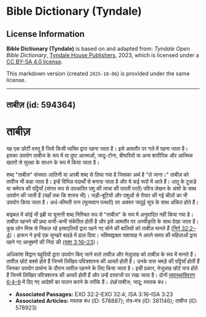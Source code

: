 # Bible Dictionary (Tyndale)

## License Information

**Bible Dictionary (Tyndale)** is based on and adapted from: _Tyndale Open Bible Dictionary_, [Tyndale House Publishers](https://tyndaleopenresources.com/), 2023, which is licensed under a [CC BY-SA 4.0 license](https://creativecommons.org/licenses/by-sa/4.0/legalcode.en).

This markdown version (created `2025-10-06`) is provided under the same license.



--------------------------------

## ताबीज़ (id: 594364)

ताबीज़
======

यह एक छोटी वस्तु है जिसे किसी व्यक्ति द्वारा पहना जाता है। इसे आमतौर पर गले में पहना जाता है। इसका उपयोग ताबीज के रूप में या दुष्ट आत्माओं, जादू\-टोना, बीमारियों या अन्य शारीरिक और आत्मिक खतरों से सुरक्षा के साधन के रूप में किया जाता है।

शब्द "ताबीज़" संभवतः लातिनी या अरबी शब्द से लिया गया है जिसका अर्थ है "ले जाना।" ताबीज़ को तावीज भी कहा जाता है। इन्हें विभिन्न पदार्थों से बनाया जाता है और ये कई रूपों में आते हैं। धातु के टुकड़े या चर्मपत्र की पट्टियाँ (संगत रूप से उपचारित पशु की त्वचा की पतली परतें) पवित्र लेखन के अंशों के साथ उपयोग की जाती हैं (यहाँ तक कि शास्त्र भी)। जड़ी\-बूटियों और पशुओं से तैयार की गई चीज़ों का भी उपयोग किया जाता है। अर्ध\-कीमती रत्न (मूल्यवान पत्थरों) पर अक्सर जादुई सूत्र के साथ अंकित होते हैं।

बाइबल में कोई भी इब्री या यूनानी शब्द निश्चित रूप से "ताबीज़" के रूप में अनुवादित नहीं किया गया है। ताबीज़ पहनने की प्रथा कभी\-कभी संकेतित होती है और इसे आमतौर पर अस्वीकृति के साथ देखा जाता है। कुछ लोग मिस्र से निकल रहे इस्राएलियों द्वारा पहने गए सोने की बालियों को ताबीज़ मानते हैं ([निर्ग 32:2–4](https://ref.ly/Exod32:2-Exod32:4))। हारून ने इन्हें एक सुनहरे बछड़े में ढाल दिया। भविष्यद्वक्ता यशायाह ने अपने समय की महिलाओं द्वारा पहने गए आभूषणों की निंदा की ([यशा 3:16–23](https://ref.ly/Isa3:16-Isa3:23))।

अधिकांश विद्वान यहूदियों द्वारा उपयोग किए जाने वाले तावीज़ और मेज़ुज़ाह को ताबीज़ के रूप में मानते हैं। तावीज़ छोटे बक्से होते हैं जिनमें लिखित पवित्रशास्त्र की आयतें होती हैं। उनके पास चमड़े की पट्टियाँ होती हैं जिनका उपयोग प्रार्थना के दौरान तावीज़ पहनने के लिए किया जाता है। इसी प्रकार, मेजुज़ाह छोटे पात्र होते हैं जिनमें लिखित पवित्रशास्त्र की आयतें होती हैं और उन्हें दरवाजों पर रखा जाता है। दोनों [व्यवस्थाविवरण 6:4–9](https://ref.ly/Deut6:4-Deut6:9) में दिए गए आदेशों का पालन करने के तरीके हैं। *देखें* ताबीज; जादू; मस्तक बंध।

* **Associated Passages:** EXO 32:2–EXO 32:4; ISA 3:16–ISA 3:23
* **Associated Articles:** मस्तक बंध (ID: 578887); तंत्र-मंत्र (ID: 381146); ताबीज (ID: 578923)

